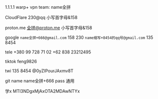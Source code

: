

1.1.1.1 warp+ vpn team:   name全拼

CloudFlare 230@qq    小写首字母&158

proton.me   全拼@proton.me   小写首字母&158

 google `name全拼+666@gmail.com`    158   230	`name缩写+8454的qq号@gmail.com`  135 8454

tele  +380 99 728 71 02 	+62 838 23212495

tiktok feng9826   

twi  135    8454 @0yZIPourJAxmv8T

 git  name name全拼+666  pass  通用

学x  MTI3NDgxMjAxOTA2MDAwNTYx